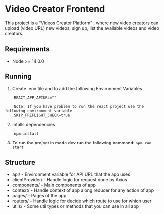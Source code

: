 # Video Creator Frontend

This project is a “Videos Creator Platform” , where
new video creators can upload (video URL) new videos, sign up, list the available videos and video creators.

## Requirements

- Node >= 14.0.0

## Running

1. Create .env file and to add the following Environment Variables

```
    REACT_APP_APIURL=""

    Note: If you have problem to run the react project use the following environment variable
    SKIP_PREFLIGHT_CHECK=true
```

2. Intalls dependencies

```
    npm install
```

3. To run the project in mode dev run the following command: `npm run start`

## Structure

- api/ - Environment variable for API URL that the app uses
- clientProvider/ - Handle logic for request done by Axios
- components/ - Main components of app
- context/ - Handle context of app along reducer for any action of app
- pages/ - Pages of the app
- routers/ - Handle logic for decide which route to use for which user
- utils/ - Some util types or methods that you can use in all app
